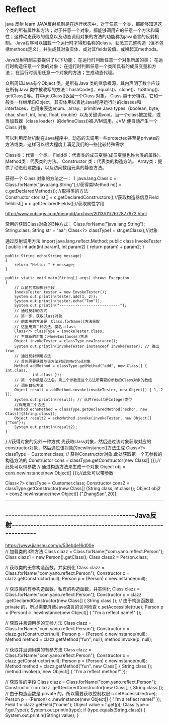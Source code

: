 # Reflect
java 反射 learn
JAVA反射机制是在运行状态中，对于任意一个类，都能够知道这个类的所有属性和方法；对于任意一个对象，都能够调用它的任意一个方法和属性；这种动态获取的信息以及动态调用对象的方法的功能称为java语言的反射机制。
Java程序可以加载一个运行时才得知名称的class，获悉其完整构造（但不包括methods定义），并生成其对象实体、或对其fields设值、或唤起其methods。

Java反射机制主要提供了以下功能： 
在运行时判断任意一个对象所属的类；
在运行时构造任意一个类的对象；
在运行时判断任意一个类所具有的成员变量和方法；
在运行时调用任意一个对象的方法；生成动态代理。

众所周知Java有个Object 类，是所有Java 类的继承根源，其内声明了数个应该在所有Java 类中被改写的方法：hashCode()、equals()、clone()、toString()、getClass()等。其中getClass()返回一个Class 对象。
Class 类十分特殊。它和一般类一样继承自Object，其实体用以表达Java程序运行时的classes和interfaces，也用来表达enum、array、primitive Java types（boolean, byte, char, short, int, long, float, double）以及关键词void。当一个class被加载，或当加载器（class loader）的defineClass()被JVM调用，JVM 便自动产生一个Class 对象

可以利用反射机制在Java程序中，动态的去调用一些protected甚至是private的方法或类，这样可以很大程度上满足我们的一些比较特殊需求

Class类：代表一个类。
Field类：代表类的成员变量(成员变量也称为类的属性)。
Method类：代表类的方法。
Constructor 类：代表类的构造方法。
Array类：提供了动态创建数组，以及访问数组元素的静态方法。



获得一个 Class 对象的方法之一：
1  java.lang.Class c = Class.forName("java.lang.String");//获得类Method m[] = c.getDeclaredMethods(); //取得类的方法Constructor ctorlist[] = c.getDeclaredConstructors();//获取构造器信息Field fieldlist[] = c.getDeclaredFields();//获取属性字段  

http://www.cnblogs.com/mengdd/archive/2013/01/26/2877972.html

常用的获取Class对象的3种方式：
Class.forName("java.lang.String");
String.class;
String str = "aa";
Class<?> classType1 = str.getClass();//对象

通过反射调用方法
import java.lang.reflect.Method;
public class InvokeTester
{
    public int add(int param1, int param2)
    {
        return param1 + param2;
    }

    public String echo(String message)
    {
        return "Hello: " + message;
    }

    public static void main(String[] args) throws Exception
    {
        // 以前的常规执行手段
        InvokeTester tester = new InvokeTester();
        System.out.println(tester.add(1, 2));
        System.out.println(tester.echo("Tom"));
        System.out.println("---------------------------");
        // 通过反射的方式
        // 第一步，获取Class对象
        // 前面用的方法是：Class.forName()方法获取
        // 这里用第二种方法，类名.class
        Class<?> classType = InvokeTester.class;
        // 生成新的对象：用newInstance()方法
        Object invokeTester = classType.newInstance();
        System.out.println(invokeTester instanceof InvokeTester); // 输出true
        // 通过反射调用方法
        // 首先需要获得与该方法对应的Method对象
        Method addMethod = classType.getMethod("add", new Class[] { int.class,
                int.class });
        // 第一个参数是方法名，第二个参数是这个方法所需要的参数的Class对象的数组
        // 调用目标方法
        Object result = addMethod.invoke(invokeTester, new Object[] { 1, 2 });
        System.out.println(result); // 此时result是Integer类型
        //调用第二个方法
        Method echoMethod = classType.getDeclaredMethod("echo", new Class[]{String.class});
        Object result2 = echoMethod.invoke(invokeTester, new Object[]{"Tom"});
        System.out.println(result2);
    }
}
//获得对象的另外一种方式
先获取class对象，然后通过该对象获取对应的constructor对象，然后通过该对象的newInstance()方法生成
Class<?> classType = Customer.class;
 // 获得Constructor对象,此处获取第一个无参数的构造方法的
Constructor cons = classType.getConstructor(new Class[] {});//此处可以带参数
 // 通过构造方法来生成一个对象
 Object obj = cons.newInstance(new Object[] {});//此处可以带参数

 Class<?> classType = Customer.class;
    Constructor cons2 = classType.getConstructor(new Class[] {String.class,int.class});
 Object obj2 = cons2.newInstance(new Object[] {"ZhangSan",20});

------------------------------------------------------------------------------------------------------------------
------------------------------------------Java反射-----------------------------------------------------------
------------------------------------------------------------------------------------------------------------------
https://www.jianshu.com/p/53eb4e16d00e	
// 加载类的3种方法 
Class clazz = Class.forName("com.yano.reflect.Person"); 
Class clazz1 = new Person().getClass();
Class class2 = Person.class;

// 获取类的无参构造函数，并实例化
Class clazz = Class.forName("com.yano.reflect.Person");
Constructor c = clazz.getConstructor(null); 
Person p = (Person) c.newInstance(null);

// 获取类的有参构造函数，私有的构造函数，并实例化
Class clazz = Class.forName("com.yano.reflect.Person"); 
Constructor c = clazz .getDeclaredConstructor(new Class[] { String.class }); 
// 由于构造函数是 private 的，所以需要屏蔽Java语言的访问检查 
c.setAccessible(true); 
Person p = (Person) c .newInstance(new Object[] { "I'm a reflect name!" });

// 获取并且调用类的无参方法
Class clazz = Class.forName("com.yano.reflect.Person"); 
Constructor c = clazz.getConstructor(null);
 Person p = (Person) c.newInstance(null);
 Method method = clazz.getMethod("fun", null);
 method.invoke(p, null);

// 获取并且调用类的有参方法
Class clazz = Class.forName("com.yano.reflect.Person"); 
Constructor c = clazz.getConstructor(null); 
Person p = (Person) c.newInstance(null); 
Method method = clazz.getMethod("fun", new Class[] { String.class }); 
method.invoke(p, new Object[] { "I'm a reflect method!" });

// 获取类的字段
Class clazz = Class.forName("com.yano.reflect.Person"); 
Constructor c = clazz .getDeclaredConstructor(new Class[] { String.class }); 
// 由于构造函数是 private 的，所以需要获取控制权限
 c.setAccessible(true); 
Person p = (Person) c .newInstance(new Object[] { "I'm a reflect name!" }); 
Field f = clazz.getField("name");
Object value = f.get(p); 
Class type = f.getType();
System.out.println(type); 
if (type.equals(String.class)) {
 	System.out.println((String) value);
 }


